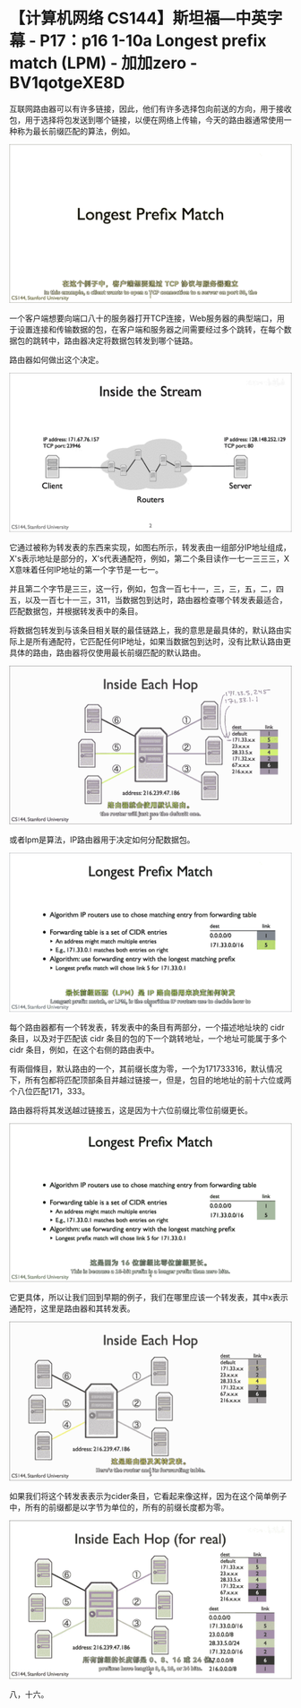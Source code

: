 # 【计算机网络 CS144】斯坦福—中英字幕 - P17：p16 1-10a Longest prefix match (LPM) - 加加zero - BV1qotgeXE8D

互联网路由器可以有许多链接，因此，他们有许多选择包向前送的方向，用于接收包，用于选择将包发送到哪个链接，以便在网络上传输，今天的路由器通常使用一种称为最长前缀匹配的算法，例如。



![](img/d0a00c5f10c60608b6d869b7dcb613c7_1.png)

一个客户端想要向端口八十的服务器打开TCP连接，Web服务器的典型端口，用于设置连接和传输数据的包，在客户端和服务器之间需要经过多个跳转，在每个数据包的跳转中，路由器决定将数据包转发到哪个链路。

路由器如何做出这个决定。

![](img/d0a00c5f10c60608b6d869b7dcb613c7_3.png)

它通过被称为转发表的东西来实现，如图右所示，转发表由一组部分IP地址组成，X's表示地址是部分的，X's代表通配符，例如，第二个条目读作一七一三三三，X X意味着任何IP地址的第一个字节是一七一。

并且第二个字节是三三，这一行，例如，包含一百七十一，三，三，五，二，四五，以及一百七十一三，311，当数据包到达时，路由器检查哪个转发表最适合，匹配数据包，并根据转发表中的条目。

将数据包转发到与该条目相关联的最佳链路上，我的意思是最具体的，默认路由实际上是所有通配符，它匹配任何IP地址，如果当数据包到达时，没有比默认路由更具体的路由，路由器将仅使用最长前缀匹配的默认路由。



![](img/d0a00c5f10c60608b6d869b7dcb613c7_5.png)

或者lpm是算法，IP路由器用于决定如何分配数据包。

![](img/d0a00c5f10c60608b6d869b7dcb613c7_7.png)

每个路由器都有一个转发表，转发表中的条目有两部分，一个描述地址块的 cidr 条目，以及对于匹配该 cidr 条目的包的下一个跳转地址，一个地址可能属于多个 cidr 条目，例如，在这个右侧的路由表中。

有兩個條目，默认路由的一个，其前缀长度为零，一个为171733316，默认情况下，所有包都将匹配顶部条目并越过链接一，但是，包目的地地址的前十六位或两个八位匹配171，333。

路由器将将其发送越过链接五，这是因为十六位前缀比零位前缀更长。

![](img/d0a00c5f10c60608b6d869b7dcb613c7_9.png)

它更具体，所以让我们回到早期的例子，我们在哪里应该一个转发表，其中x表示通配符，这里是路由器和其转发表。



![](img/d0a00c5f10c60608b6d869b7dcb613c7_11.png)

如果我们将这个转发表表示为cider条目，它看起来像这样，因为在这个简单例子中，所有的前缀都是以字节为单位的，所有的前缀长度都为零。



![](img/d0a00c5f10c60608b6d869b7dcb613c7_13.png)

八，十六。